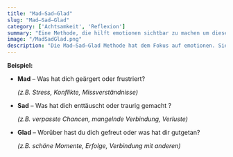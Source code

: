 ```yaml
---
title: "Mad–Sad–Glad"
slug: "Mad–Sad–Glad"
category: ['Achtsamkeit', 'Reflexion']
summary: "Eine Methode, die hilft emotionen sichtbar zu machen um diese bewusst und strukturiert zu reflektieren."
image: "/MadSadGlad.png"
description: "Die Mad–Sad–Glad Methode hat dem Fokus auf emotionen. Sie hilft emotionen sichtbar zu machen um diese bewusst und strukturiert zu reflektieren. Sie ist besonders nützlich für die persönliche Stimmungsreflexion."
---
```


**Beispiel:**

- **Mad** – Was hat dich geärgert oder frustriert?
    
    *(z.B. Stress, Konflikte, Missverständnisse)*
    
- **Sad** – Was hat dich enttäuscht oder traurig gemacht ?
    
    *(z.B. verpasste Chancen, mangelnde Verbindung, Verluste)*
    
- **Glad** – Worüber hast du dich gefreut oder was hat dir gutgetan?
    
    *(z.B. schöne Momente, Erfolge, Verbindung mit anderen)*
